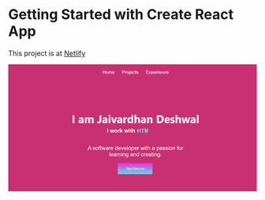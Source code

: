 # Getting Started with Create React App

This project is at [Netlify](https://idyllic-monstera-902fb8.netlify.app/)

![project image](image.png "Title")
